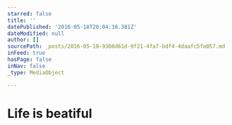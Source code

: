 ```yaml
---
starred: false
title: ''
datePublished: '2016-05-18T20:04:38.381Z'
dateModified: null
author: []
sourcePath: _posts/2016-05-18-9308d61d-9f21-4fa7-bdf4-4daafc5fa057.md
inFeed: true
hasPage: false
inNav: false
_type: MediaObject

---
```

# Life is beatiful